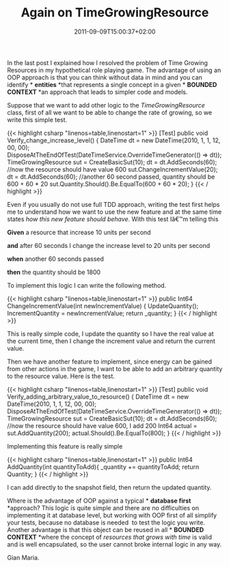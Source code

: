 ﻿---
title: "Again on TimeGrowingResource"
description: ""
date: 2011-09-09T15:00:37+02:00
draft: false
tags: [Software Architecture]
categories: [Software Architecture]
---
In the last post I explained how I resolved the problem of Time Growing Resources in my hypothetical role playing game. The advantage of using an OOP approach is that you can think without data in mind and you can identify * **entities** *that represents a single concept in a given * **BOUNDED CONTEXT** *an approach that leads to simpler code and models.

Suppose that we want to add other logic to the *TimeGrowingResource* class, first of all we want to be able to change the rate of growing, so we write this simple test.

{{< highlight csharp "linenos=table,linenostart=1" >}}
[Test]
public void Verify_change_increase_level()
{
DateTime dt = new DateTime(2010, 1, 1, 12, 00, 00);
DisposeAtTheEndOfTest(DateTimeService.OverrideTimeGenerator(() => dt));
TimeGrowingResource sut = CreateBasicSut(10);
dt = dt.AddSeconds(60);
//now the resource should have value 600
sut.ChangeIncrementValue(20);
dt = dt.AddSeconds(60);
//another 60 second passed, quantity should be 600 + 60 * 20
sut.Quantity.Should().Be.EqualTo(600 + 60 * 20);
}
{{< / highlight >}}

Even if you usually do not use full TDD approach, writing the test first helps me to understand how we want to use the new feature and at the same time states *how this new feature should behave*. With this test Iâ€™m telling this

 **Given** a resource that increase 10 units per second

 **and** after 60 seconds I change the increase level to 20 units per second

 **when** another 60 seconds passed

 **then** the quantity should be 1800

To implement this logic I can write the following method.

{{< highlight csharp "linenos=table,linenostart=1" >}}
public Int64 ChangeIncrementValue(int newIncrementValue)
{
UpdateQuantity();
IncrementQuantity = newIncrementValue;
return _quantity;
}
{{< / highlight >}}

This is really simple code, I update the quantity so I have the real value at the current time, then I change the increment value and return the current value.

Then we have another feature to implement, since energy can be gained from other actions in the game, I want to be able to add an arbitrary quantity to the resource value. Here is the test.

{{< highlight csharp "linenos=table,linenostart=1" >}}
[Test]
public void Verify_adding_arbitrary_value_to_resource()
{
DateTime dt = new DateTime(2010, 1, 1, 12, 00, 00);
DisposeAtTheEndOfTest(DateTimeService.OverrideTimeGenerator(() => dt));
TimeGrowingResource sut = CreateBasicSut(10);
dt = dt.AddSeconds(60);
//now the resource should have value 600, I add 200
Int64 actual = sut.AddQuantity(200);
actual.Should().Be.EqualTo(800);
}
{{< / highlight >}}

Implementing this feature is really simple

{{< highlight csharp "linenos=table,linenostart=1" >}}
public Int64 AddQuantity(int quantityToAdd){
_quantity += quantityToAdd;
return Quantity;
}
{{< / highlight >}}

I can add directly to the snapshot field, then return the updated quantity.

Where is the advantage of OOP against a typical * **database first** *approach? This logic is quite simple and there are no difficulties on implementing it at database level, but working with OOP first of all simplify your tests, because no database is needed  to test the logic you write. Another advantage is that this object can be reused in all * **BOUNDED CONTEXT** *where the concept of *resources that grows with time* is valid and is well encapsulated, so the user cannot broke internal logic in any way.

Gian Maria.
